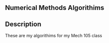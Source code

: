 ## Numerical Methods Algorithims ##
## Description ##
These are my algorithims for my Mech 105 class

